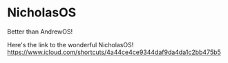 # NicholasOS
Better than AndrewOS!

Here's the link to the wonderful NicholasOS!
https://www.icloud.com/shortcuts/4a44ce4ce9344daf9da4da1c2bb475b5
